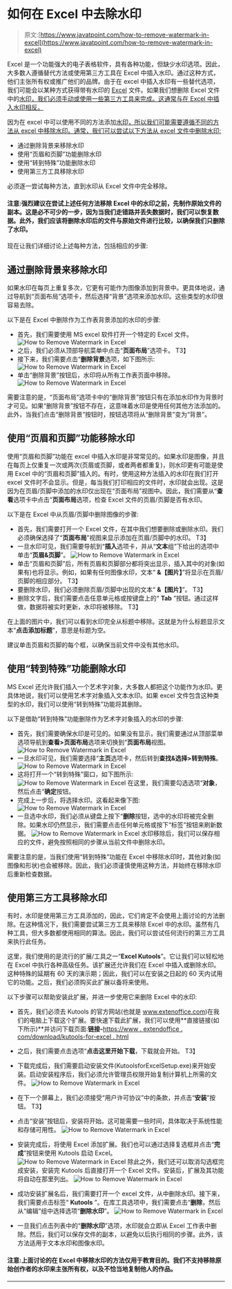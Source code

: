 # 如何在 Excel 中去除水印

> 原文:[https://www.javatpoint.com/how-to-remove-watermark-in-excel](https://www.javatpoint.com/how-to-remove-watermark-in-excel)

Excel 是一个功能强大的电子表格软件，具有各种功能，但缺少水印选项。因此，大多数人遵循替代方法或使用第三方工具在 Excel 中插入水印。通过这种方式，他们主张所有权或推广他们的品牌。由于在 excel 中插入水印有一些替代选项，我们可能会以某种方式获得带有水印的 [Excel](https://www.javatpoint.com/excel-tutorial) 文件。如果我们想删除 Excel 文件中的[水印，我们必须手动或使用一些第三方工具来完成。这通常与在 Excel 中插入水印相反。](how-to-add-watermark-in-excel)

因为在 excel 中可以使用不同的方法添加[水印，所以我们可能需要遵循不同的方法从 excel 中移除水印。通常，我们可以尝试以下方法从 excel 文件中删除水印:](https://www.javatpoint.com/watermark-in-excel)

*   通过删除背景来移除水印
*   使用“页眉和页脚”功能删除水印
*   使用“转到特殊”功能删除水印
*   使用第三方工具移除水印

必须逐一尝试每种方法，直到水印从 Excel 文件中完全移除。

#### 注意:强烈建议在尝试上述任何方法移除 Excel 中的水印之前，先制作原始文件的副本。这是必不可少的一步，因为当我们走错路并丢失数据时，我们可以恢复数据。此外，我们应该将删除水印后的文件与原始文件进行比较，以确保我们只删除了水印。

现在让我们详细讨论上述每种方法，包括相应的步骤:

## 通过删除背景来移除水印

如果水印在每页上重复多次，它更有可能作为图像添加到背景中。更具体地说，通过导航到“页面布局”选项卡，然后选择“背景”选项来添加水印。这些类型的水印很容易去除。

以下是在 Excel 中删除作为工作表背景添加的水印的步骤:

*   首先，我们需要使用 MS excel 软件打开一个特定的 Excel 文件。
    ![How to Remove Watermark in Excel](../Images/e34792e74af86778430e0b6f7815faa3.png)
*   之后，我们必须从顶部导航菜单中点击“**页面布局**”选项卡。
    T3】
*   接下来，我们需要点击“**删除背景**选项，如下图所示:
    ![How to Remove Watermark in Excel](../Images/a4b41be43c2d587201844975f329ee6c.png)
*   单击“删除背景”按钮后，水印将从所有工作表页面中移除。
    ![How to Remove Watermark in Excel](../Images/bf3f3d0278d50259a7dc5de22f633802.png)

需要注意的是，“页面布局”选项卡中的“删除背景”按钮只有在添加水印作为背景时才可见。如果“删除背景”按钮不存在，这意味着水印是使用任何其他方法添加的。此外，当我们点击“删除背景”按钮时，按钮选项将从“删除背景”变为“背景”。

## 使用“页眉和页脚”功能移除水印

使用“页眉和页脚”功能在 excel 中插入水印是非常常见的。如果水印是图像，并且在每页上仅重复一次或两次(页眉或页脚，或者两者都重复)，则水印更有可能是使用 Excel 中的“页眉和页脚”插入的。有时，使用这种方法插入的水印在我们打开 excel 文件时不会显示。但是，每当我们打印相应的文件时，水印就会出现。这是因为在页眉/页脚中添加的水印仅出现在“页面布局”视图中。因此，我们需要从“**查看**选项卡中点击“**页面布局**选项，检查 Excel 文件的页眉/页脚是否有水印。

以下是在 Excel 中从页眉/页脚中删除图像的步骤:

*   首先，我们需要打开一个 Excel 文件，在其中我们想要删除或删除水印。我们必须确保选择了“**页面布局**”视图来显示添加在页眉/页脚中的水印。
    T3】
*   一旦水印可见，我们需要导航到“**插入**选项卡，并从“**文本**组”下给出的选项中单击“**页眉&页脚**”。
    ![How to Remove Watermark in Excel](../Images/713bf3437105c6084dab0dda96885d59.png)
*   单击“页眉和页脚”后，所有页眉和页脚部分都将突出显示，插入其中的对象(如果有)也将显示。例如，如果有任何图像水印，文本“ **&【图片】**”将显示在页眉/页脚的相应部分。
    T3】
*   要删除水印，我们必须删除页眉/页脚中出现的文本“ **&【图片】**”。
    T3】
*   删除文字后，我们需要点击任意单元格或按键盘上的“ **Tab** ”按钮。通过这样做，数据将被实时更新，水印将被移除。
    T3】

在上面的图片中，我们可以看到水印完全从标题中移除。这就是为什么标题显示文本“**点击添加标题**”，意思是标题为空。

建议单击页眉和页脚的每个框，以确保当前文件中没有其他水印。

## 使用“转到特殊”功能删除水印

MS Excel 还允许我们插入一个艺术字对象，大多数人都把这个功能作为水印。更具体地说，我们可以使用艺术字对象插入文本水印。如果 excel 文件包含这种类型的水印，我们可以使用“转到特殊”功能将其删除。

以下是借助“转到特殊”功能删除作为艺术字对象插入的水印的步骤:

*   首先，我们需要确保水印是可见的。如果没有显示，我们需要通过从顶部菜单选项导航到**查看>页面布局**选项来切换到“**页面布局**视图。
    ![How to Remove Watermark in Excel](../Images/9e93a35a17bfaae55db2cafefe4e14ac.png)
*   一旦水印可见，我们需要选择“**主页**选项卡，然后转到**查找&选择>转到特殊**。
    ![How to Remove Watermark in Excel](../Images/39bdf197904a10f80d197af02ece5a59.png)
*   这将打开一个“转到特殊”窗口，如下图所示:
    ![How to Remove Watermark in Excel](../Images/c89ebdb957110b02ca737c2fdf1260e3.png)
    在这里，我们需要勾选选项“**对象**，然后点击“**确定**按钮。
*   完成上一步后，将选择水印。这看起来像下图:
    ![How to Remove Watermark in Excel](../Images/964ebb3ad19e5db1915804af47e4a02d.png)
*   一旦选中水印，我们必须从键盘上按下“**删除**按钮，选中的水印将被完全删除。如果水印仍然显示，我们需要点击任何单元格或按下“标签”按钮来刷新数据。
    ![How to Remove Watermark in Excel](../Images/14937b113bdc6f8b88ff1925f1b80470.png)
    水印移除后，我们可以保存相应的文件，避免按照相同的步骤从当前文件中删除水印。

需要注意的是，当我们使用“转到特殊”功能在 Excel 中移除水印时，其他对象(如图像和形状)也会被移除。因此，我们必须谨慎使用这种方法，并始终在移除水印后重新检查数据。

## 使用第三方工具移除水印

有时，水印是使用第三方工具添加的，因此，它们肯定不会使用上面讨论的方法删除。在这种情况下，我们需要尝试第三方工具来移除 Excel 中的水印。虽然有几种工具，但大多数都使用相同的算法。因此，我们可以尝试任何流行的第三方工具来执行此任务。

这里，我们使用的是流行的扩展/工具之一“**Excel Kutools**”。它让我们可以轻松地在 Excel 中执行各种高级任务。该扩展还允许我们在 Excel 中插入或删除水印。这种特殊的延期有 60 天的演示期；因此，我们可以在安装之日起的 60 天内试用它的功能。之后，我们必须购买此扩展以备将来使用。

以下步骤可以帮助安装此扩展，并进一步使用它来删除 Excel 中的水印:

*   首先，我们必须去 Kutools 的官方网站(也就是 www.extenoffice.com)在我们的电脑上下载这个扩展。要快速下载此扩展，我们可以使用**直接链接(如下所示)**并访问下载页面:**链接-**[https://www . extendoffice . com/download/kutools-for-excel . html](https://www.extendoffice.com/download/kutools-for-excel.html)
*   之后，我们需要点击选项“**点击这里开始下载**，下载就会开始。
    T3】
*   下载完成后，我们需要启动安装文件(KutoolsforExcelSetup.exe)来开始安装。启动安装程序后，我们必须允许管理员权限开始复制计算机上所需的文件。
    ![How to Remove Watermark in Excel](../Images/555aab745ba497dffc5e03f9a79bae15.png)
*   在下一个屏幕上，我们必须接受“用户许可协议”中的条款，并点击“**安装**”按钮。
    T3】
*   点击“安装”按钮后，安装将开始。这可能需要一些时间，具体取决于系统性能和存储可用性。
    ![How to Remove Watermark in Excel](../Images/2919291d1996f3fa04052e6df7b78465.png)
*   安装完成后，将使用 Excel 添加扩展。我们也可以通过选择复选框并点击“**完成**”按钮来使用 Kutools 启动 Excel。
    ![How to Remove Watermark in Excel](../Images/60bf2f9a7004341be4992b1458eea6b3.png)
    除此之外，我们还可以取消勾选框完成安装，安装完 Kutools 后直接打开一个 Excel 文件。安装后，扩展及其功能将自动在那里列出。
    ![How to Remove Watermark in Excel](../Images/de6c465803137a02cb007a6553218417.png)
*   成功安装扩展名后，我们需要打开一个 excel 文件，从中删除水印。接下来，我们需要点击标签“ **Kutools** ”。在库工具选项中，我们需要点击“**删除**，然后从“编辑”组中选择选项“**删除水印**”。
    ![How to Remove Watermark in Excel](../Images/10b1e6b9b91d2120ccf6046f3788d3e5.png)

*   一旦我们点击列表中的“**删除水印**”选项，水印就会立即从 Excel 工作表中删除。然后，我们可以保存文件的副本，以避免以后执行相同的步骤。此外，该方法适用于文本水印和图像水印。

#### 注意:上面讨论的在 Excel 中移除水印的方法仅用于教育目的。我们不支持移除原始创作者的水印来主张所有权，以及不恰当地复制他人的作品。

* * *